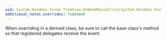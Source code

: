 ```yaml
---
uid: System.Windows.Forms.TreeView.OnNodeMouseClick(System.Windows.Forms.TreeNodeMouseClickEventArgs)
additional_notes.overrides: *content
---
```


<p>When overriding <xref href="System.Windows.Forms.TreeView.OnNodeMouseClick(System.Windows.Forms.TreeNodeMouseClickEventArgs)"></xref> in a derived class, be sure to call the base class's <xref href="System.Windows.Forms.TreeView.OnNodeMouseClick(System.Windows.Forms.TreeNodeMouseClickEventArgs)"></xref> method so that registered delegates receive the event.</p>


